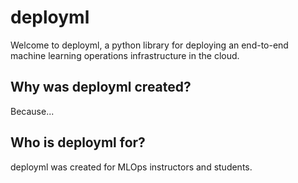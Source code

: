 # deployml

Welcome to deployml, a python library for deploying an end-to-end machine learning operations infrastructure in the cloud.

## Why was deployml created?

Because...

## Who is deployml for?

deployml was created for MLOps instructors and students.